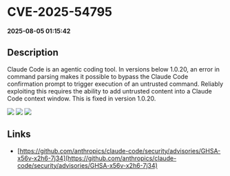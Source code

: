 # CVE-2025-54795

**2025-08-05 01:15:42**

## Description
Claude Code is an agentic coding tool. In versions below 1.0.20, an error in command parsing makes it possible to bypass the Claude Code confirmation prompt to trigger execution of an untrusted command. Reliably exploiting this requires the ability to add untrusted content into a Claude Code context window. This is fixed in version 1.0.20.

![](https://img.shields.io/static/v1?label=Score&message=8.7&color=red)
![](https://img.shields.io/static/v1?label=Severity&message=HIGH&color=red)
![](https://img.shields.io/static/v1?label=CWE&message=RCE&color=green)

## Links
- [https://github.com/anthropics/claude-code/security/advisories/GHSA-x56v-x2h6-7j34](https://github.com/anthropics/claude-code/security/advisories/GHSA-x56v-x2h6-7j34)
